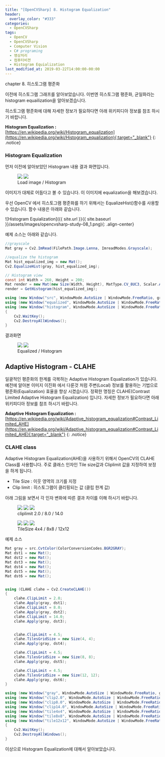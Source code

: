 ```yaml
---
title: "[OpenCVSharp] 8. Histogram Equalization"
header:
  overlay_color: "#333"
categories:
  - OpenCVSharp  
tags:
  - OpenCV
  - OpenCVSharp
  - Computer Vision
  - C# programing
  - 영상처리
  - 컴퓨터비젼
  - Histogram Equialization
last_modified_at: 2019-03-22T14:00:00-00:00
---
```


chapter 8. 히스토그램 평준화

이전에 히스토그램 그래프를 알아보았습니다.
이번엔 히스토그램 평준화, 균일화라는 histogram equailization을 알아보겠습니다.

히스토그램 평준화에 대해 자세한 정보가 필요하다면 아래 위키피디아 정보를 참조 하시기 바랍니다.


**Histogram Equalization :** [https://en.wikipedia.org/wiki/Histogram_equalization](https://en.wikipedia.org/wiki/Histogram_equalization){:target="_blank"}
{: .notice}


### Histogram Equalization

먼저 이전에 알아보았던 Histogram 내용 결과 화면입니다.
<figure class="half">
    <img src="/assets/images/opencvsharp-study-07_2.png">
    <img src="/assets/images/opencvsharp-study-07_3.png">
    <figcaption> Load image / Histogram </figcaption>
</figure>

이미지가 대체로 어둡다고 볼 수 있습니다. 이 이미지에 equalization을 해보겠습니다.

우선 OpenCV 에서 히스토그램 평준화를 하기 위해서는 EqualizeHist()함수를 사용할 수 있습니다.
함수 내용은 아래와 같습니다.

![Histogram Equialization]({{ site.url }}{{ site.baseurl }}/assets/images/opencvsharp-study-08_1.png){: .align-center}

예제 소스는 아래와 같습니다.
```cs
//grayscale
Mat gray = Cv2.ImRead(FilePath.Image.Lenna, ImreadModes.Grayscale);

//equalize the histogram
Mat hist_equalized_img = new Mat();
Cv2.EqualizeHist(gray, hist_equalized_img);

// Histogram view
const int Width = 260, Height = 200;
Mat render = new Mat(new Size(Width, Height), MatType.CV_8UC3, Scalar.All(255));
render = GetHistogram(hist_equalized_img);

using (new Window("src", WindowMode.AutoSize | WindowMode.FreeRatio, gray))
using (new Window("equalized", WindowMode.AutoSize | WindowMode.FreeRatio, hist_equalized_img))
using (new Window("histogram", WindowMode.AutoSize | WindowMode.FreeRatio, render))
{
    Cv2.WaitKey();
    Cv2.DestroyAllWindows();
}
```


결과화면
<figure class="half">
    <img src="/assets/images/opencvsharp-study-08_2.png">
    <img src="/assets/images/opencvsharp-study-08_3.png">
    <figcaption>Equalized / Histogram</figcaption>
</figure>



## Adaptive Histogram - CLAHE

일괄적인 평준화의 한계를 극복하는 Adaptive Histogram Equalization가 있습니다.
예전에 알아본 이미지 이진화 에서 다룬것 처럼 주변(Local) 정보를 활용하는 기법으로 평준화(Equalization) 효율을 향상 시켰습니다.
정확한 명칭은 CLAHE(Contrast Limited Adaptive Histogram Equalization) 입니다.
자세한 정보가 필요하다면 아래 위키피디아 정보를 참조 하시기 바랍니다.


**Adaptive Histogram Equalization :** [https://en.wikipedia.org/wiki/Adaptive_histogram_equalization#Contrast_Limited_AHE](https://en.wikipedia.org/wiki/Adaptive_histogram_equalization#Contrast_Limited_AHE){:target="_blank"}
{: .notice}


### CLAHE class
Adaptive Histogram Equalization(AHE)을 사용하기 위해서 OpenCV의 CLAHE Class를 사용합니다.
주로 클래스 인자인 Tile size값과 Cliplimit 값을 지정하여 보정을 하게 됩니다.

* Tile Size : 이웃 영역의 크기를 지정
* Clip limit : 히스토그램이 클리핑되는 값 (클립 한계 값)


아래 그림을 보면서 각 인자 변화에 따른 결과 차이를 이해 하시기 바랍니다.
<figure class="third">
    <img src="/assets/images/opencvsharp-study-08_4.png">
    <img src="/assets/images/opencvsharp-study-08_5.png">
    <img src="/assets/images/opencvsharp-study-08_6.png">
    <figcaption> cliplimit 2.0 / 8.0 / 14.0 </figcaption>
</figure>
<figure class="third">
    <img src="/assets/images/opencvsharp-study-08_7.png">
    <img src="/assets/images/opencvsharp-study-08_8.png">
    <img src="/assets/images/opencvsharp-study-08_9.png">
    <figcaption> TileSize 4x4 / 8x8 / 12x12 </figcaption>
</figure>


예제 소스
```cs
Mat gray = src.CvtColor(ColorConversionCodes.BGR2GRAY);
Mat dst1 = new Mat();
Mat dst2 = new Mat();
Mat dst3 = new Mat();
Mat dst4 = new Mat();
Mat dst5 = new Mat();
Mat dst6 = new Mat();


using (CLAHE clahe = Cv2.CreateCLAHE())
{
    clahe.ClipLimit = 2.0;
    clahe.Apply(gray, dst1);
    clahe.ClipLimit = 8.0;
    clahe.Apply(gray, dst2);
    clahe.ClipLimit = 14.0;
    clahe.Apply(gray, dst3);


    clahe.ClipLimit = 4.5;
    clahe.TilesGridSize = new Size(4, 4);
    clahe.Apply(gray, dst4);

    clahe.ClipLimit = 4.5;
    clahe.TilesGridSize = new Size(8, 8);
    clahe.Apply(gray, dst5);

    clahe.ClipLimit = 4.5;
    clahe.TilesGridSize = new Size(12, 12);
    clahe.Apply(gray, dst6);
}

using (new Window("gray", WindowMode.AutoSize | WindowMode.FreeRatio, gray))
using (new Window("clip2.0", WindowMode.AutoSize | WindowMode.FreeRatio, dst1))
using (new Window("clip8.0", WindowMode.AutoSize | WindowMode.FreeRatio, dst2))
using (new Window("clip14.0", WindowMode.AutoSize | WindowMode.FreeRatio, dst3))
using (new Window("tile4x4", WindowMode.AutoSize | WindowMode.FreeRatio, dst4))
using (new Window("tile8x8", WindowMode.AutoSize | WindowMode.FreeRatio, dst5))
using (new Window("tile12x12", WindowMode.AutoSize | WindowMode.FreeRatio, dst6))
{
    Cv2.WaitKey();
    Cv2.DestroyAllWindows();
}
```

이상으로 Histogram Equalization에 대해서 알아보았습니다. 